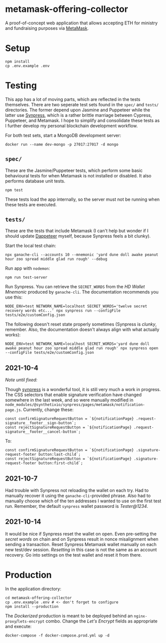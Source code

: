 metamask-offering-collector
===========================

A proof-of-concept web application that allows accepting ETH for ministry and fundraising purposes via [MetaMask](https://metamask.io/).

# Setup

```
npm install
cp .env.example .env
```

# Testing

This app has a lot of moving parts, which are reflected in the tests themselves. There are two seperate test sets found in the `spec/` and `tests/` directories. The former depend upon Jasmine and Puppeteer while the latter use [Synpress](https://github.com/Synthetixio/synpress), which is a rather brittle marriage between Cypress, Puppeteer, and Metamask. I hope to simplify and consolidate these tests as I further develop my personal blockchain development workflow.

For both test sets, start a MongoDB development server:

```
docker run --name dev-mongo -p 27017:27017 -d mongo
```

## `spec/`

These are the Jasmine/Puppeteer tests, which perform some basic behavioural tests for when Metamask is not installed or disabled. It also performs database unit tests.

```
npm test
```

These tests load the app internally, so the server must not be running when these tests are executed.

## `tests/`

These are the tests that include Metamask (I can't help but wonder if I should update [Dappeteer](https://github.com/decentraland/dappeteer) myself, because Synpress feels a bit clunky).

Start the local test chain:

```
npx ganache-cli --accounts 10 --mnemonic 'yard dune doll awake peanut hour zoo spread middle glad run rough' --debug
```

Run app with `nodemon`:

```
npm run test-server
```

Run Synpress. You can retrieve the `SECRET_WORDS` from the _HD Wallet Mnemonic_ produced by `ganache-cli`. The documentation recommends you use this:

```
NODE_ENV=test NETWORK_NAME=localhost SECRET_WORDS='twelve secret recovery words etc...' npx synpress run --configFile tests/e2e/customConfig.json
```

The following doesn't reset state properly sometimes (Synpress is _clunky_, remember. Also, the documentation doesn't always align with what actually works):

```
NODE_ENV=test NETWORK_NAME=localhost SECRET_WORDS='yard dune doll awake peanut hour zoo spread middle glad run rough' npx synpress open --configFile tests/e2e/customConfig.json
```

## 2021-10-4

_Note until fixed:_

Though [synpress](https://github.com/Synthetixio/synpress) is a wonderful tool, it is still very much a work in progress. The CSS selectors that enable signature verification have changed somewhere in the last week, and so were manually modified in `node_modules/@synthetixio/synpress/pages/metamask/notification-page.js`. Currently, change these:

```
const confirmSignatureRequestButton = `${notificationPage} .request-signature__footer__sign-button`;
const rejectSignatureRequestButton = `${notificationPage} .request-signature__footer__cancel-button`;
```

To:

```
const confirmSignatureRequestButton = `${notificationPage} .signature-request-footer button:last-child`;
const rejectSignatureRequestButton = `${notificationPage} .signature-request-footer button:first-child`;
```

## 2021-10-7

Had trouble with Synpress not reloading the wallet on each try. Had to manually recover it using the `ganache-cli`-provided phrase. Also had to manually choose which of the ten addresses I wanted to use on the first test run. Remember, the default `synpress` wallet password is _Tester@1234_.

## 2021-10-14

It would be nice if Synpress reset the wallet on open. Even pre-setting the _secret words_ on chain and on Synpress result in nonce misalignment when sending a transaction. Reset Synpress Metamask wallet manually on each new test/dev session. _Resetting_ in this case is not the same as an account recovery. Go into settings on the test wallet and reset it from there.

# Production

In the application directory:

```
cd metamask-offering-collector
cp .env.example .env # <- don't forget to configure
npm install --production
```

The _Dockerized_ production is meant to be deployed behind an `nginx-proxy`/`lets-encrypt` combo. Change the _Let's Encrypt_ fields as appropriate and execute:

```
docker-compose -f docker-compose.prod.yml up -d
```


